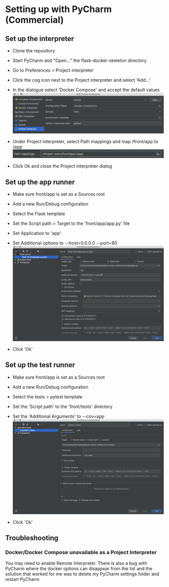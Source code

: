 # Setting up with PyCharm (Commercial)

## Set up the interpreter

* Clone the repository
* Start PyCharm and "Open..." the flask-docker-skeleton directory
* Go to Preferences > Project interpreter
* Click the cog icon next to the Project interpreter and select 'Add...'
* In the dialogue select 'Docker Compose' and accept the default values
![Docker Compose Settings](images/AddInterpreter.png)

* Under Project interpreter, select Path mappings and map /front/app to /app
![Path Mapping](images/PathMapping.png)

* Click Ok and close the Project interpreter dialog

## Set up the app runner

* Make sure front/app is set as a Sources root
* Add a new Run/Debug configuration
* Select the Flask template
* Set the Script path > Target to the 'front/app/app.py' file
* Set Application to 'app'
* Set Additional options to --host=0.0.0.0 --port=80
![App Configuration](images/AppConfiguration.png)

* Click 'Ok'

## Set up the test runner

* Make sure front/app is set as a Sources root
* Add a new Run/Debug configuration
* Select the tests > pytest template
* Set the 'Script path' to the 'front/tests' directory
* Set the 'Additional Arguments' to --cov=app
![Test Configuration](images/TestConfiguration.png)

* Click 'Ok'

## Troubleshooting

### Docker/Docker Compose unavailable as a Project Interpreter

You may need to enable Remote Interpreter. There is also a bug with PyCharm where the docker options can disappear from the list and the solution that worked for me was to delete my PyCharm settings folder and restart PyCharm
